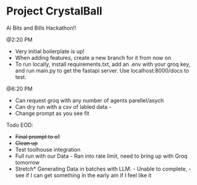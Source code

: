 # Project CrystalBall
Ai Bits and Bills Hackathon!!



@2:20 PM 
- Very initial boilerplate is up!
- When adding features, create a new branch for it from now on
- To run locally, install requirements.txt, add an .env with your groq key, and run main.py to get
the fastapi server. Use localhost:8000/docs to test.

@6:20 PM
- Can request groq with any number of agents parellel/asych 
- Can dry run with a csv of labled data - 
- Change prompt as you see fit 


Todo EOD:
- ~~Final prompt to o1~~
- ~~Clean up~~
- Test toolhouse integration
- Full run with our Data - Ran into rate limit, need to bring up with Groq tomorrow
- Stretch* Generating Data in batches with LLM. - Unable to complete, - see if I can get something in the early am if I feel like it

